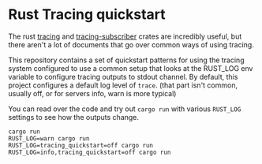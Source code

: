 # Rust Tracing quickstart

The rust [tracing](https://docs.rs/tracing/latest/tracing/) and [tracing-subscriber](https://docs.rs/tracing/latest/tracing/)
crates are incredibly useful, but there aren't a lot of documents that go over
common ways of using tracing.

This repository contains a set of quickstart patterns for using the tracing system
configured to use a common setup that looks at the RUST_LOG env variable to
configure tracing outputs to stdout channel. By default, this project configures a default log
level of `trace`. (that part isn't common, usually off, or for servers info, warn is more typical)

You can read over the code and try out `cargo run` with various `RUST_LOG` settings
to see how the outputs change.

```
cargo run
RUST_LOG=warn cargo run
RUST_LOG=tracing_quickstart=off cargo run
RUST_LOG=info,tracing_quickstart=off cargo run
```

